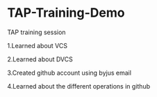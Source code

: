 # TAP-Training-Demo
TAP training session 

1.Learned about VCS

2.Learned about DVCS 

3.Created github account using byjus email

4.Learned about the different operations in github
